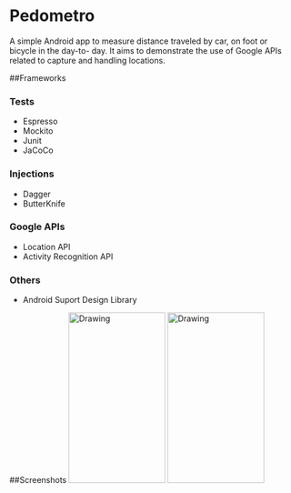 # Pedometro
 A simple Android app to measure distance traveled by car, on foot or bicycle in the day-to- day. It aims to  demonstrate the use of Google APIs related to capture and handling locations.

##Frameworks
### Tests
* Espresso
* Mockito
* Junit
* JaCoCo

### Injections
* Dagger
* ButterKnife

### Google APIs
* Location API
* Activity Recognition API

### Others
* Android Suport Design Library

##Screenshots
<img src="https://tassioauad.files.wordpress.com/2016/03/pedometro1.png" alt="Drawing" style="width: 170px;height: 300px"/>
<img src="https://tassioauad.files.wordpress.com/2016/03/pedometro2.png" alt="Drawing" style="width: 170px;height: 300px"/>


